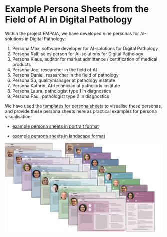 # Example Persona Sheets from the Field of AI in Digital Pathology

Within the project EMPAIA, we have developed nine personas for AI-solutions in Digital Pathology:

1.	Persona Max, software developer for AI-solutions for Digital Pathology
2.	Persona Ralf, sales person for AI-solutions for Digital Pathology
3.	Persona Klaus, auditor for market admittance / certification of medical products
4.	Persona Joe, researcher in the field of AI
5.	Persona Daniel, researcher in the field of pathology
6.	Persona Su, qualitymanager at pathology institute
7.	Persona Kathrin, AI-technician at patholody institute
8.	Persona Laura, pathologist type 1 in diagnostics
9.	Persona Paul, pathologist type 2 in diagnostics


We have used the [templates for persona sheets](https://github.com/human-centered-ai-lab/PERSONAS/tree/main/Persona_Templates) to visualise these personas, and provide these persona sheets here as practical examples for persona visualisation:

* [example persona sheets in portrait format](https://github.com/human-centered-ai-lab/PERSONAS/tree/main/Examples_For_AI_In_Digital_Pathology/example-personasheets/Example-Personas-Portrait)

* [example persona sheets in landscape format](https://github.com/human-centered-ai-lab/PERSONAS/tree/main/Examples_For_AI_In_Digital_Pathology/example-personasheets/Example-Personas-Landscape)

<img src="https://github.com/human-centered-ai-lab/PERSONAS/blob/main/Examples_For_AI_In_Digital_Pathology/example-personasheets/personasheets.png" alt="symbol picture showing a collection of persona sheets" style="max-width:100%;" width="800">